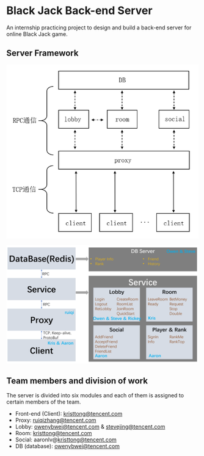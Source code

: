 # Black Jack Back-end Server
An internship practicing project to design and build a back-end server for online Black Jack game.

## Server Framework
![image](./images/ServerFramework.png)

![image](./images/image-20210616101620706.png)


## Team members and division of work

The server is divided into six modules and each of them is assigned to certain members of the team. 

+ Front-end (Client): kristtong@tencent.com
+ Proxy: ruiqizhang@tencent.com
+ Lobby: owenybwei@tencent.com & stevejing@tencent.com
+ Room: kristtong@tencent.com
+ Social: aaronlv@kristtong@tencent.com
+ DB (database): owenybwei@tencent.com